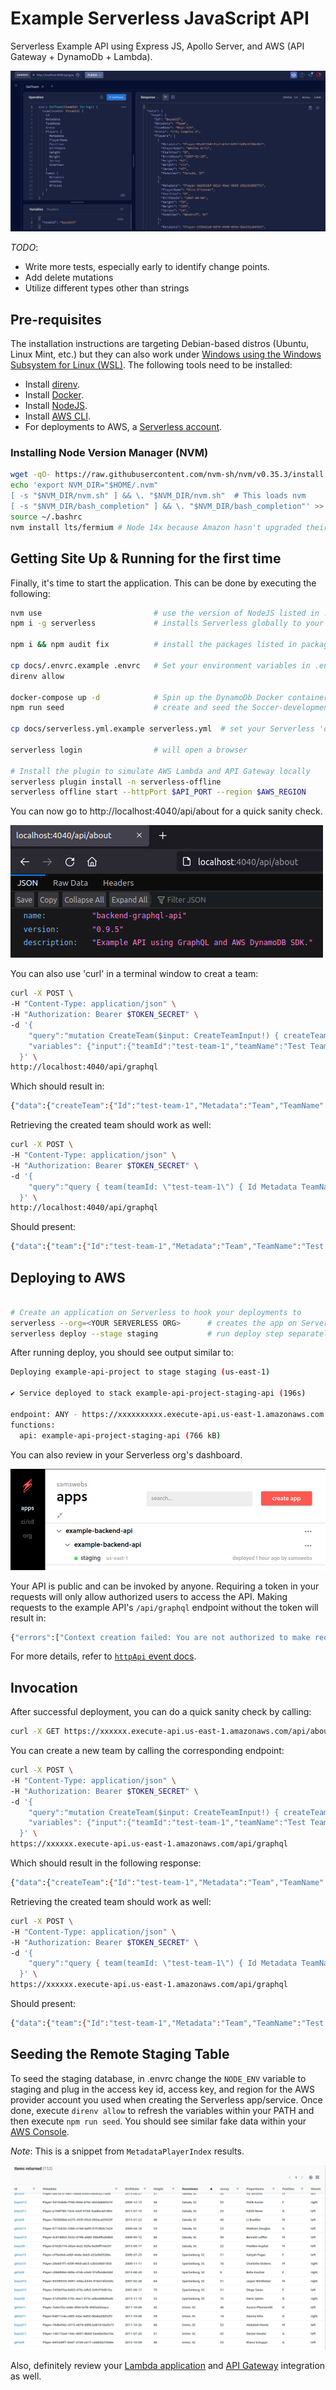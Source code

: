 # Example Serverless JavaScript API

Serverless Example API using Express JS, Apollo Server, and AWS (API Gateway + DynamoDb + Lambda).

![text](docs/api-1.png)

_TODO_:

- Write more tests, especially early to identify change points.
- Add delete mutations
- Utilize different types other than strings

## Pre-requisites

The installation instructions are targeting Debian-based distros (Ubuntu, Linux Mint, etc.) but they can also work under [Windows using the Windows Subsystem for Linux (WSL)](https://docs.microsoft.com/en-us/windows/wsl/about).  The following tools need to be installed:

- Install [direnv](https://direnv.net).
- Install [Docker](https://www.docker.com).
- Install [NodeJS](https://nodejs.org/en/download/).
- Install [AWS CLI](https://docs.aws.amazon.com/cli/latest/userguide/cli-chap-getting-started.html).
- For deployments to AWS, a [Serverless account](https://app.serverless.com/).

### Installing Node Version Manager (NVM)

```bash
wget -qO- https://raw.githubusercontent.com/nvm-sh/nvm/v0.35.3/install.sh | bash
echo 'export NVM_DIR="$HOME/.nvm"
[ -s "$NVM_DIR/nvm.sh" ] && \. "$NVM_DIR/nvm.sh"  # This loads nvm
[ -s "$NVM_DIR/bash_completion" ] && \. "$NVM_DIR/bash_completion"' >> ~/.bashrc
source ~/.bashrc
nvm install lts/fermium # Node 14x because Amazon hasn't upgraded their framework yet :( 
```

## Getting Site Up & Running for the first time

Finally, it's time to start the application.  This can be done by executing the following:

```bash
nvm use                         # use the version of NodeJS listed in .nvmrc
npm i -g serverless             # installs Serverless globally to your lts/fermium install

npm i && npm audit fix          # install the packages listed in package.json.

cp docs/.envrc.example .envrc   # Set your environment variables in .envrc
direnv allow

docker-compose up -d            # Spin up the DynamoDb Docker container
npm run seed                    # create and seed the Soccer-development table

cp docs/serverless.yml.example serverless.yml  # set your Serverless 'org' in severless.yml

serverless login                # will open a browser

# Install the plugin to simulate AWS Lambda and API Gateway locally
serverless plugin install -n serverless-offline                     
serverless offline start --httpPort $API_PORT --region $AWS_REGION
```

You can now go to http://localhost:4040/api/about for a quick sanity check.

![text](docs/api-2.png)

You can also use 'curl' in a terminal window to creat a team:

```bash
curl -X POST \
-H "Content-Type: application/json" \
-H "Authorization: Bearer $TOKEN_SECRET" \
-d '{
    "query":"mutation CreateTeam($input: CreateTeamInput!) { createTeam(input: $input) { Id Metadata TeamName Arena  } }",
    "variables": {"input":{"teamId":"test-team-1","teamName":"Test Team","arena":"Test Team Arena"}}
  }' \
http://localhost:4040/api/graphql
```

Which should result in:

```bash
{"data":{"createTeam":{"Id":"test-team-1","Metadata":"Team","TeamName":"Test Team","Arena":"Test Team Arena"}}}
```

Retrieving the created team should work as well:

```bash
curl -X POST \
-H "Content-Type: application/json" \
-H "Authorization: Bearer $TOKEN_SECRET" \
-d '{
    "query":"query { team(teamId: \"test-team-1\") { Id Metadata TeamName Arena  } }"
  }' \
http://localhost:4040/api/graphql
```

Should present:

```bash
{"data":{"team":{"Id":"test-team-1","Metadata":"Team","TeamName":"Test Team","Arena":"Test Team Arena"}}}
```

## Deploying to AWS

```bash

# Create an application on Serverless to hook your deployments to
serverless --org=<YOUR SERVERLESS ORG>      # creates the app on Serverless.com, but select 'no' to deploy
serverless deploy --stage staging           # run deploy step separately, we'll deploy to "staging".
```

After running deploy, you should see output similar to:

```bash
Deploying example-api-project to stage staging (us-east-1)

✔ Service deployed to stack example-api-project-staging-api (196s)

endpoint: ANY - https://xxxxxxxxxx.execute-api.us-east-1.amazonaws.com
functions:
  api: example-api-project-staging-api (766 kB)
```

You can also review in your Serverless org's dashboard.

![text](docs/serverless-1.png)

Your API is public and can be invoked by anyone. Requiring a token in your requests will only allow authorized users to access the API.  Making requests to the example API's `/api/graphql` endpoint without the token will result in:

```bash
{"errors":["Context creation failed: You are not authorized to make requests to this API's GraphQL endpoints."]}
```

For more details, refer to [`httpApi` event docs](https://www.serverless.com/framework/docs/providers/aws/events/http-api/).

## Invocation

After successful deployment, you can do a quick sanity check by calling:

```bash
curl -X GET https://xxxxxx.execute-api.us-east-1.amazonaws.com/api/about
```

You can create a new team by calling the corresponding endpoint:

```bash
curl -X POST \
-H "Content-Type: application/json" \
-H "Authorization: Bearer $TOKEN_SECRET" \
-d '{
    "query":"mutation CreateTeam($input: CreateTeamInput!) { createTeam(input: $input) { Id Metadata TeamName Arena  } }",
    "variables": {"input":{"teamId":"test-team-1","teamName":"Test Team","arena":"Test Team Arena"}}
  }' \
https://xxxxxx.execute-api.us-east-1.amazonaws.com/api/graphql
```

Which should result in the following response:

```bash
{"data":{"createTeam":{"Id":"test-team-1","Metadata":"Team","TeamName":"Test Team","Arena":"Test Team Arena"}}}
```

Retrieving the created team should work as well:

```bash
curl -X POST \
-H "Content-Type: application/json" \
-H "Authorization: Bearer $TOKEN_SECRET" \
-d '{
    "query":"query { team(teamId: \"test-team-1\") { Id Metadata TeamName Arena  } }"
  }' \
https://xxxxxx.execute-api.us-east-1.amazonaws.com/api/graphql
```

Should present:

```bash
{"data":{"team":{"Id":"test-team-1","Metadata":"Team","TeamName":"Test Team","Arena":"Test Team Arena"}}}
```

## Seeding the Remote Staging Table

To seed the staging database, in .envrc change the `NODE_ENV` variable to staging and plug in the access key id, access key, and region for the AWS provider account you used when creating the Serverless app/service.  Once done, execute `direnv allow` to refresh the variables within your PATH and then execute `npm run seed`.  You should see similar fake data within your [AWS Console](https://console.aws.amazon.com/dynamodbv2/home).

_Note_:  This is a snippet from `MetadataPlayerIndex` results.

![text](docs/dynamodb-1.png)

Also, definitely review your [Lambda application](https://console.aws.amazon.com/lambda/home) and [API Gateway](https://console.aws.amazon.com/apigateway/main) integration as well.
